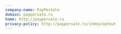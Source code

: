 ```yaml
---
company-name: PayPerSale
domain: paypersale.ru
home: http://paypersale.ru
privacy-policy: http://paypersale.ru/index/optout
---
```




